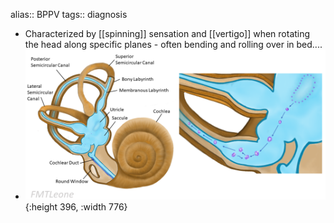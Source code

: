 alias:: BPPV
tags:: diagnosis

- Characterized by [[spinning]] sensation and [[vertigo]] when rotating the head along specific planes - often bending and rolling over in bed....
- ![BPPV.png](../assets/BPPV_1638399544965_0.png){:height 396, :width 776}